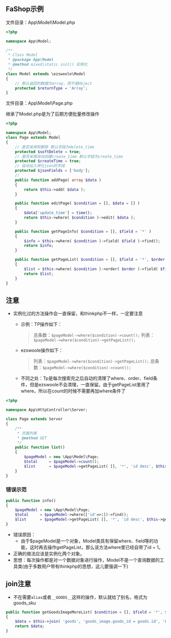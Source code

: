 ## FaShop示例

文件目录：App\Model\Model.php

```php
<?php

namespace App\Model;

/**
 * Class Model
 * @package App\Model
 * @method mixed|static init() 实例化
 */
class Model extends \ezswoole\Model
{
    // 默认返回的数据为array，而不是Object
	protected $returnType = 'Array';
}
```

文件目录：App\Model\Page.php

继承了Model.php是为了后期方便批量修改操作

```php
<?php

namespace App\Model;
class Page extends Model
{
    // 是否采用软删除 默认字段为delete_time
	protected $softDelete = true; 
    // 是否采用自动创建create_time 默认字段为create_time
	protected $createTime = true;
    // 自动出入转化json的字段
	protected $jsonFields = ['body'];
	//
	public function addPage( array $data )
	{
		return $this->add( $data );
	}

	public function editPage( $condition = [], $data = [] )
	{
		$data['update_time'] = time();
		return $this->where( $condition )->edit( $data );
	}

	public function getPageInfo( $condition = [], $field = '*' )
	{
		$info = $this->where( $condition )->field( $field )->find();
		return $info;
	}

	public function getPageList( $condition = [], $field = '*', $order = 'id desc', $page = [1, 10] )
	{
		$list = $this->where( $condition )->order( $order )->field( $field )->page( $page )->select();
		return $list;
	}
}
```

## 注意

- 实例化过的方法操作会一直保留，和thinkphp不一样，一定要注意

  - 示例：TP操作如下：

    > 总条数：`$pageModel->where($condition)->count();`
    > 列表：`$pageModel->where($condition)->getPageList();`

  - ezswoole操作如下：

    > 列表：`$pageModel->where($condition)->getPageList();`
    > 总条数：`$pageModel->where($condition)->count();`

  - 不同之处：Tp是每次搜索完之后自动的清理了where、order、field条件，但是ezswoole不会清理，一直保留。由于getPageList里用了where，所以在count的时候不需要再加where条件了

```php
<?php

namespace App\HttpController\Server;

class Page extends Server
{
	/**
	 * 页面列表
	 * @method GET
	 */
	public function list()
	{
        $pageModel = new \App\Model\Page;
        $total     = $pageModel->count();
        $list      = $pageModel->getPageList( [], '*', 'id desc', $this->getPageLimit() );
	}
}
```

### 错误示范

```php
public function info()
{
    $pageModel = new \App\Model\Page;
    $total     = $pageModel->where(['id'=>1])->find();
    $list      = $pageModel->getPageList( [], '*', 'id desc', $this->getPageLimit() );
}
```

- 错误原因：
  - 由于$pageModel是一个对象，Model类具有保留where、field等的功能，这时再去操作getPageList，那么该方法where里已经自带了id = 1。
- 正确的做法应该是实例化两个对象。
- 思想：每次操作都是对一个数据对象进行操作，Model不是一个查询数据的工具类(由于多数用户带有thinkphp的思想，这儿要强调一下)

## join注意

- 不在需要`alias`或者`__GOODS__`这样的操作，默认就给了别名，格式为goods_sku

```php
public function getGoodsImageMoreList( $condition = [], $field = '*', $order = 'id desc', $page = [1, 20])
{
    $data = $this->join( 'goods', 'goods_image.goods_id = goods.id', 'LEFT' )->where( $condition )->order( $order )->field( $field )->page( $page )->select();
    return $data;
}
```

